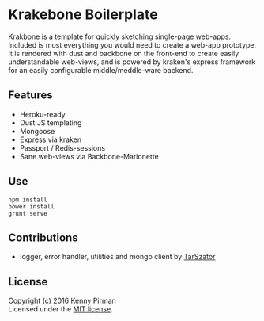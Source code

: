 # Krakebone Boilerplate
Krakbone is a template for quickly sketching single-page web-apps.
Included is most everything you would need to create a web-app prototype.
It is rendered with dust and backbone on the front-end to create easily understandable
web-views, and is powered by kraken's express framework for an easily configurable
middle/meddle-ware backend.

## Features
 - Heroku-ready
 - Dust JS templating
 - Mongoose
 - Express via kraken
 - Passport / Redis-sessions
 - Sane web-views via Backbone-Marionette

## Use
```
npm install
bower install
grunt serve
```

## Contributions
 - logger, error handler, utilities and mongo client by [TarSzator](https://github.com/TarSzator)

## License
 Copyright (c) 2016 Kenny Pirman  
 Licensed under the [MIT license](LICENSE-MIT "MIT License").
